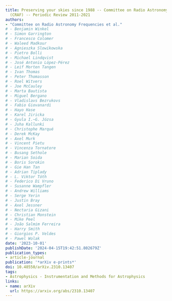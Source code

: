 ```yaml
---
title: Preserving your skies since 1988 -- Committee on Radio Astronomy Frequencies
  (CRAF) -- Periodic Review 2011-2021
authors:
- "Committee on Radio Astronomy Frequencies et al."
# - Benjamin Winkel
# - Simon Garrington
# - Francesco Colomer
# - Waleed Madkour
# - Agnieszka Slowikowska
# - Pietro Bolli
# - Michael Lindqvist
# - José Antonio López-Pérez
# - Leif Morten Tangen
# - Ivan Thomas
# - Peter Thomasson
# - Roel Witvers
# - Joe McCauley
# - Marta Bautista
# - Miguel Bergano
# - Vladislavs Bezrukovs
# - Fabio Giovanardi
# - Hayo Hase
# - Karel Jiricka
# - Gyula I.~G. Józsa
# - Juha Kallunki
# - Christophe Marqué
# - Derek McKay
# - Axel Murk
# - Vincent Pietu
# - Vincenza Tornatore
# - Busang Sethole
# - Marian Soida
# - Boris Sorokin
# - Gie Han Tan
# - Adrian Tiplady
# - L. Viktor Tóth
# - Federico Di Vruno
# - Susanne Wampfler
# - Andrew Williams
# - Serge Yerin
# - Justin Bray
# - Axel Jessner
# - Nectaria Gizani
# - Christian Monstein
# - Mike Peel
# - João Salmim Ferreira
# - Harry Smith
# - Giorgios P. Veldes
# - Pawel Wolak
date: '2023-10-01'
publishDate: '2024-04-15T19:42:51.802679Z'
publication_types:
- article-journal
publication: '*arXiv e-prints*'
doi: 10.48550/arXiv.2310.13407
tags:
- Astrophysics - Instrumentation and Methods for Astrophysics
links:
- name: arXiv
  url: https://arxiv.org/abs/2310.13407
---
```

